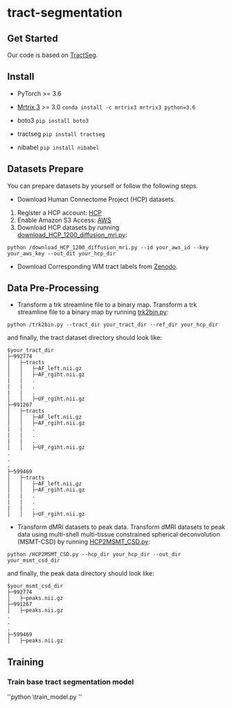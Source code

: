 # tract-segmentation
## Get Started
Our code is based on [TractSeg](https://github.com/MIC-DKFZ/TractSeg).

## Install
* PyTorch >= 3.6
* [Mrtrix 3](https://mrtrix.readthedocs.io/en/latest/installation/build_from_source.html) >= 3.0
``conda install -c mrtrix3 mrtrix3 python=3.6``

* boto3
``pip install boto3``

* tractseg
``pip install tractseg``

* nibabel
``pip install nibabel``
## Datasets Prepare
You can prepare datasets by yourself or follow the following steps.
* Download Human Connectome Project (HCP) datasets.
1. Register a HCP account: [HCP](https://db.humanconnectome.org/)
2. Enable Amazon S3 Access: [AWS](https://wiki.humanconnectome.org/display/PublicData/How+To+Connect+to+Connectome+Data+via+AWS)
3. Download HCP datasets by running [download_HCP_1200_diffusion_mri.py](/download_HCP_1200_dMRI.py):

``python /download_HCP_1200_diffusion_mri.py --id your_aws_id --key your_aws_key --out_dit your_hcp_dir``
* Download Corresponding WM tract labels from [Zenodo](https://zenodo.org/record/1477956#.ZBQ5wHZByNc).
## Data Pre-Processing
* Transform a trk streamline file to a binary map.
Transform a trk streamline file to a binary map by running [trk2bin.py](/trk2bin.py):

``python /trk2bin.py --tract_dir your_tract_dir --ref_dir your_hcp_dir``

and finally, the tract dataset directory should look like:

    $your_tract_dir
    ├─992774
    │   ├─tracts
    │   │   ├─AF_left.nii.gz
    │   │   ├─AF_rgiht.nii.gz
    |   |   .
    |   |   .
    |   |   .
    │   │   ├─UF_rgiht.nii.gz
    ├─991267
    │   ├─tracts
    │   │   ├─AF_left.nii.gz
    │   │   ├─AF_rgiht.nii.gz
    |   |   .
    |   |   .
    |   |   .
    │   │   ├─UF_rgiht.nii.gz
    .
    .
    .
    ├─599469
    │   ├─tracts
    │   │   ├─AF_left.nii.gz
    │   │   ├─AF_rgiht.nii.gz
    |   |   .
    |   |   .
    |   |   .
    │   │   ├─UF_rgiht.nii.gz
  

* Transform dMRI datasets to peak data.
Transform dMRI datasets to peak data using multi-shell multi-tissue constrained spherical deconvolution (MSMT-CSD) by running [HCP2MSMT_CSD.py](/HCP2MSMT_CSD.py):

``python /HCP2MSMT_CSD.py --hcp_dir your_hcp_dir --out_dir your_msmt_csd_dir``

and finally, the peak data directory should look like:

    $your_msmt_csd_dir
    ├─992774
    │   ├─peaks.nii.gz
    ├─991267
    │   ├─peaks.nii.gz
    .
    .
    .
    ├─599469
    │   ├─peaks.nii.gz
## Training
### Train base tract segmentation model
''python \train_model.py 
''
